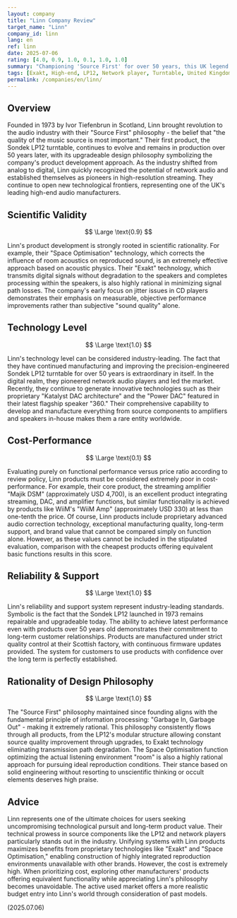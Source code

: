 ```yaml
---
layout: company
title: "Linn Company Review"
target_name: "Linn"
company_id: linn
lang: en
ref: linn
date: 2025-07-06
rating: [4.0, 0.9, 1.0, 0.1, 1.0, 1.0]
summary: "Championing 'Source First' for over 50 years, this UK legend has technically led the audio industry. From the legendary LP12 to cutting-edge network audio, their products consistently deliver rational and high-standard performance. However, their exceptional technology and quality are reflected in extremely high pricing, making cost-performance evaluation necessarily harsh."
tags: [Exakt, High-end, LP12, Network player, Turntable, United Kingdom]
permalink: /companies/en/linn/
---
```

## Overview

Founded in 1973 by Ivor Tiefenbrun in Scotland, Linn brought revolution to the audio industry with their "Source First" philosophy - the belief that "the quality of the music source is most important." Their first product, the Sondek LP12 turntable, continues to evolve and remains in production over 50 years later, with its upgradeable design philosophy symbolizing the company's product development approach. As the industry shifted from analog to digital, Linn quickly recognized the potential of network audio and established themselves as pioneers in high-resolution streaming. They continue to open new technological frontiers, representing one of the UK's leading high-end audio manufacturers.

## Scientific Validity

$$ \Large \text{0.9} $$

Linn's product development is strongly rooted in scientific rationality. For example, their "Space Optimisation" technology, which corrects the influence of room acoustics on reproduced sound, is an extremely effective approach based on acoustic physics. Their "Exakt" technology, which transmits digital signals without degradation to the speakers and completes processing within the speakers, is also highly rational in minimizing signal path losses. The company's early focus on jitter issues in CD players demonstrates their emphasis on measurable, objective performance improvements rather than subjective "sound quality" alone.

## Technology Level

$$ \Large \text{1.0} $$

Linn's technology level can be considered industry-leading. The fact that they have continued manufacturing and improving the precision-engineered Sondek LP12 turntable for over 50 years is extraordinary in itself. In the digital realm, they pioneered network audio players and led the market. Recently, they continue to generate innovative technologies such as their proprietary "Katalyst DAC architecture" and the "Power DAC" featured in their latest flagship speaker "360." Their comprehensive capability to develop and manufacture everything from source components to amplifiers and speakers in-house makes them a rare entity worldwide.

## Cost-Performance

$$ \Large \text{0.1} $$

Evaluating purely on functional performance versus price ratio according to review policy, Linn products must be considered extremely poor in cost-performance. For example, their core product, the streaming amplifier "Majik DSM" (approximately USD 4,700), is an excellent product integrating streaming, DAC, and amplifier functions, but similar functionality is achieved by products like WiiM's "WiiM Amp" (approximately USD 330) at less than one-tenth the price. Of course, Linn products include proprietary advanced audio correction technology, exceptional manufacturing quality, long-term support, and brand value that cannot be compared simply on function alone. However, as these values cannot be included in the stipulated evaluation, comparison with the cheapest products offering equivalent basic functions results in this score.

## Reliability & Support

$$ \Large \text{1.0} $$

Linn's reliability and support system represent industry-leading standards. Symbolic is the fact that the Sondek LP12 launched in 1973 remains repairable and upgradeable today. The ability to achieve latest performance even with products over 50 years old demonstrates their commitment to long-term customer relationships. Products are manufactured under strict quality control at their Scottish factory, with continuous firmware updates provided. The system for customers to use products with confidence over the long term is perfectly established.

## Rationality of Design Philosophy

$$ \Large \text{1.0} $$

The "Source First" philosophy maintained since founding aligns with the fundamental principle of information processing: "Garbage In, Garbage Out" - making it extremely rational. This philosophy consistently flows through all products, from the LP12's modular structure allowing constant source quality improvement through upgrades, to Exakt technology eliminating transmission path degradation. The Space Optimisation function optimizing the actual listening environment "room" is also a highly rational approach for pursuing ideal reproduction conditions. Their stance based on solid engineering without resorting to unscientific thinking or occult elements deserves high praise.

## Advice

Linn represents one of the ultimate choices for users seeking uncompromising technological pursuit and long-term product value. Their technical prowess in source components like the LP12 and network players particularly stands out in the industry. Unifying systems with Linn products maximizes benefits from proprietary technologies like "Exakt" and "Space Optimisation," enabling construction of highly integrated reproduction environments unavailable with other brands. However, the cost is extremely high. When prioritizing cost, exploring other manufacturers' products offering equivalent functionality while appreciating Linn's philosophy becomes unavoidable. The active used market offers a more realistic budget entry into Linn's world through consideration of past models.

(2025.07.06)